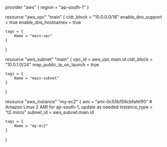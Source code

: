 provider "aws" {
    region = "ap-south-1"
}

resource "aws_vpc" "main" {
    cidr_block           = "10.0.0.0/16"
    enable_dns_support   = true
    enable_dns_hostnames = true

    tags = {
        Name = "main-vpc"
    }
}

resource "aws_subnet" "main" {
    vpc_id                  = aws_vpc.main.id
    cidr_block              = "10.0.1.0/24"
    map_public_ip_on_launch = true

    tags = {
        Name = "main-subnet"
    }
}

resource "aws_instance" "my-ec2" {
    ami           = "ami-0c55b159cbfafe1f0" # Amazon Linux 2 AMI for ap-south-1, update as needed
    instance_type = "t2.micro"
    subnet_id     = aws_subnet.main.id

    tags = {
        Name = "my-ec2"
    }
}
